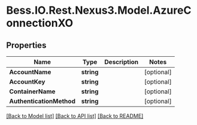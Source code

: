 # Bess.IO.Rest.Nexus3.Model.AzureConnectionXO
## Properties

Name | Type | Description | Notes
------------ | ------------- | ------------- | -------------
**AccountName** | **string** |  | [optional] 
**AccountKey** | **string** |  | [optional] 
**ContainerName** | **string** |  | [optional] 
**AuthenticationMethod** | **string** |  | [optional] 

[[Back to Model list]](../README.md#documentation-for-models) [[Back to API list]](../README.md#documentation-for-api-endpoints) [[Back to README]](../README.md)


